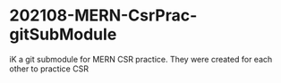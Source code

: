 # 202108-MERN-CsrPrac-gitSubModule
iK a git submodule for MERN CSR practice. They were created for each other to practice CSR
